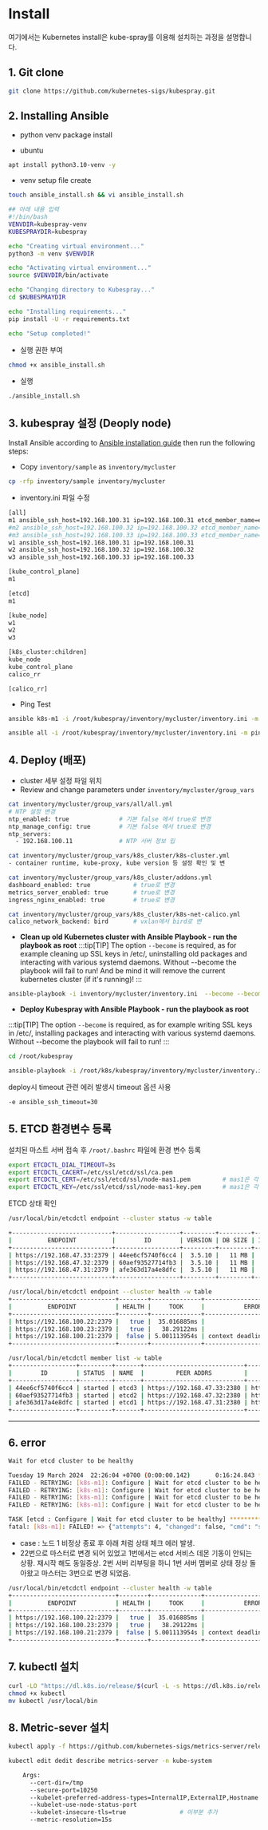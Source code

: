 # Install

여기에서는 Kubernetes install은 kube-spray를 이용해 설치하는 과정을 설명합니다.

## 1. Git clone
```bash
git clone https://github.com/kubernetes-sigs/kubespray.git
```


## 2. Installing Ansible

- python venv package install

- ubuntu
```bash
apt install python3.10-venv -y
```


- venv setup file create
```bash
touch ansible_install.sh && vi ansible_install.sh

## 아래 내용 입력
#!/bin/bash
VENVDIR=kubespray-venv
KUBESPRAYDIR=kubespray

echo "Creating virtual environment..."
python3 -m venv $VENVDIR

echo "Activating virtual environment..."
source $VENVDIR/bin/activate

echo "Changing directory to Kubespray..."
cd $KUBESPRAYDIR

echo "Installing requirements..."
pip install -U -r requirements.txt

echo "Setup completed!"
```

- 실행 권한 부여
```bash
chmod +x ansible_install.sh
```

- 실행
```bash
./ansible_install.sh
```


## 3. kubespray 설정 (Deoply node)

Install Ansible according to [Ansible installation guide](https://github.com/kubernetes-sigs/kubespray/blob/master/docs/ansible.md#installing-ansible) then run the following steps:
- Copy ``inventory/sample`` as ``inventory/mycluster``

```bash
cp -rfp inventory/sample inventory/mycluster
```

- inventory.ini 파일 수정

```bash
[all]
m1 ansible_ssh_host=192.168.100.31 ip=192.168.100.31 etcd_member_name=etcd1
#m2 ansible_ssh_host=192.168.100.32 ip=192.168.100.32 etcd_member_name=etcd2
#m3 ansible_ssh_host=192.168.100.33 ip=192.168.100.33 etcd_member_name=etcd3
w1 ansible_ssh_host=192.168.100.31 ip=192.168.100.31
w2 ansible_ssh_host=192.168.100.32 ip=192.168.100.32
w3 ansible_ssh_host=192.168.100.33 ip=192.168.100.33

[kube_control_plane]
m1

[etcd]
m1

[kube_node]
w1
w2
w3

[k8s_cluster:children]
kube_node
kube_control_plane
calico_rr

[calico_rr]
```


- Ping Test

```bash title="inventory 파일내 특정 서버만 테스트"
ansible k8s-m1 -i /root/kubespray/inventory/mycluster/inventory.ini -m ping
```

```bash title="inventory 파일내 전체 서버만 테스트"
ansible all -i /root/kubespray/inventory/mycluster/inventory.ini -m ping
```


## 4. Deploy (배포)

- cluster 세부 설정 파일 위치 
- Review and change parameters under ``inventory/mycluster/group_vars``
```bash
cat inventory/mycluster/group_vars/all/all.yml
# NTP 설정 변경
ntp_enabled: true              # 기본 false 에서 true로 변경
ntp_manage_config: true        # 기본 false 에서 true로 변경
ntp_servers:
  - 192.168.100.11             # NTP 서버 정보 입

cat inventory/mycluster/group_vars/k8s_cluster/k8s-cluster.yml
- container runtime, kube-proxy, kube version 등 설정 확인 및 변

cat inventory/mycluster/group_vars/k8s_cluster/addons.yml
dashboard_enabled: true            # true로 변경
metrics_server_enabled: true       # true로 변경 
ingress_nginx_enabled: true        # true로 변경

cat inventory/mycluster/group_vars/k8s_cluster/k8s-net-calico.yml
calico_network_backend: bird       # vxlan에서 bird로 변

```

- **Clean up old Kubernetes cluster with Ansible Playbook - run the playbook as root**
:::tip[TIP]
The option `--become` is required, as for example cleaning up SSL keys in /etc/, uninstalling old packages and interacting with various systemd daemons. Without --become the playbook will fail to run! And be mind it will remove the current kubernetes cluster (if it's running)!
:::

```bash
ansible-playbook -i inventory/mycluster/inventory.ini  --become --become-user=root reset.yml
```

 - **Deploy Kubespray with Ansible Playbook - run the playbook as root**
 
:::tip[TIP]
The option `--become` is required, as for example writing SSL keys in /etc/,  installing packages and interacting with various systemd daemons. Without --become the playbook will fail to run!
:::

```bash
cd /root/kubespray
```

```bash
ansible-playbook -i /root/k8s/kubespray/inventory/mycluster/inventory.ini  --become --become-user=root -e ansible_ssh_timeout=300 cluster.yml
```

deploy시 timeout 관련 에러 발생시 timeout 옵션 사용 
 ```bash
-e ansible_ssh_timeout=30
```

## 5. ETCD 환경변수 등록



설치된 마스트 서버 접속 후 `/root/.bashrc` 파일에 환경 변수 등록


```bash
export ETCDCTL_DIAL_TIMEOUT=3s
export ETCDCTL_CACERT=/etc/ssl/etcd/ssl/ca.pem
export ETCDCTL_CERT=/etc/ssl/etcd/ssl/node-mas1.pem         # mas1은 각 노드 hostname으로 변경
export ETCDCTL_KEY=/etc/ssl/etcd/ssl/node-mas1-key.pem      # mas1은 각 노드 hostname으로 변경
```

ETCD 상태 확인

```bash
/usr/local/bin/etcdctl endpoint --cluster status -w table

+----------------------------+------------------+---------+---------+-----------+------------+-----------+------------+--------------------+--------+
|          ENDPOINT          |        ID        | VERSION | DB SIZE | IS LEADER | IS LEARNER | RAFT TERM | RAFT INDEX | RAFT APPLIED INDEX | ERRORS |
+----------------------------+------------------+---------+---------+-----------+------------+-----------+------------+--------------------+--------+
| https://192.168.47.33:2379 | 44ee6cf5740f6cc4 |  3.5.10 |   11 MB |     false |      false |         5 |       6862 |               6862 |        |
| https://192.168.47.32:2379 | 60aef93527714fb3 |  3.5.10 |   11 MB |     false |      false |         5 |       6862 |               6862 |        |
| https://192.168.47.31:2379 | afe363d17a4e8dfc |  3.5.10 |   11 MB |      true |      false |         5 |       6862 |               6862 |        |
+----------------------------+------------------+---------+---------+-----------+------------+-----------+------------+--------------------+--------+
```

```bash
/usr/local/bin/etcdctl endpoint --cluster health -w table
+-----------------------------+--------+--------------+---------------------------+
|          ENDPOINT           | HEALTH |     TOOK     |           ERROR           |
+-----------------------------+--------+--------------+---------------------------+
| https://192.168.100.22:2379 |   true |  35.016885ms |                           |
| https://192.168.100.23:2379 |   true |   38.29122ms |                           |
| https://192.168.100.21:2379 |  false | 5.001113954s | context deadline exceeded |
+-----------------------------+--------+--------------+---------------------------+

```

```bash
/usr/local/bin/etcdctl member list -w table
+------------------+---------+-------+----------------------------+----------------------------+------------+
|        ID        | STATUS  | NAME  |         PEER ADDRS         |        CLIENT ADDRS        | IS LEARNER |
+------------------+---------+-------+----------------------------+----------------------------+------------+
| 44ee6cf5740f6cc4 | started | etcd3 | https://192.168.47.33:2380 | https://192.168.47.33:2379 |      false |
| 60aef93527714fb3 | started | etcd2 | https://192.168.47.32:2380 | https://192.168.47.32:2379 |      false |
| afe363d17a4e8dfc | started | etcd1 | https://192.168.47.31:2380 | https://192.168.47.31:2379 |      false |
+------------------+---------+-------+----------------------------+----------------------------+------------+
```
-----
## 6. error

```bash
Wait for etcd cluster to be healthy 

Tuesday 19 March 2024  22:26:04 +0700 (0:00:00.142)       0:16:24.843 *********
FAILED - RETRYING: [k8s-m1]: Configure | Wait for etcd cluster to be healthy (4 retries left).
FAILED - RETRYING: [k8s-m1]: Configure | Wait for etcd cluster to be healthy (3 retries left).
FAILED - RETRYING: [k8s-m1]: Configure | Wait for etcd cluster to be healthy (2 retries left).
FAILED - RETRYING: [k8s-m1]: Configure | Wait for etcd cluster to be healthy (1 retries left).

TASK [etcd : Configure | Wait for etcd cluster to be healthy] ************************************************************************************************************************************
fatal: [k8s-m1]: FAILED! => {"attempts": 4, "changed": false, "cmd": "set -o pipefail && /usr/local/bin/etcdctl endpoint --cluster status && /usr/local/bin/etcdctl endpoint --cluster health 2>&1 | grep -v 'Error: unhealthy cluster' >/dev/null", "delta": "0:00:05.143499", "end": "2024-03-19 22:26:47.415809", "msg": "non-zero return code", "rc": 1, "start": "2024-03-19 22:26:42.272310", "stderr": "{\"level\":\"warn\",\"ts\":\"2024-03-19T22:26:47.398252+0700\",\"logger\":\"etcd-client\",\"caller\":\"v3@v3.5.10/retry_interceptor.go:62\",\"msg\":\"retrying of unary invoker failed\",\"target\":\"etcd-endpoints://0xc000026000/192.168.100.21:2379\",\"attempt\":0,\"error\":\"rpc error: code = DeadlineExceeded desc = context deadline exceeded\"}\nFailed to get the status of endpoint https://192.168.100.23:2379 (context deadline exceeded)", "stderr_lines": ["{\"level\":\"warn\",\"ts\":\"2024-03-19T22:26:47.398252+0700\",\"logger\":\"etcd-client\",\"caller\":\"v3@v3.5.10/retry_interceptor.go:62\",\"msg\":\"retrying of unary invoker failed\",\"target\":\"etcd-endpoints://0xc000026000/192.168.100.21:2379\",\"attempt\":0,\"error\":\"rpc error: code = DeadlineExceeded desc = context deadline exceeded\"}", "Failed to get the status of endpoint https://192.168.100.23:2379 (context deadline exceeded)"], "stdout": "https://192.168.100.21:2379, 1a9c8b7657984a8d, 3.5.10, 12 MB, true, false, 6, 6009, 6009, \nhttps://192.168.100.22:2379, 64263c5128ac1157, 3.5.10, 12 MB, false, false, 6, 6021, 6021, ", "stdout_lines": ["https://192.168.100.21:2379, 1a9c8b7657984a8d, 3.5.10, 12 MB, true, false, 6, 6009, 6009, ", "https://192.168.100.22:2379, 64263c5128ac1157, 3.5.10, 12 MB, false, false, 6, 6021, 6021, "]}
```

- case : 노드 1 비정상 종료 후 아래 처럼 상태 체크 에러 발생. 
- 22번으로 마스터로 변경 되어 있었고 1번에서는 etcd 서비스 데몬 기동이 안되는 상황. 재시작 해도 동일증상. 2번 서버 리부팅을 하니 1번 서버 멤버로 상태 정상 돌아왔고 마스터는 3번으로 변경 되었음. 

```bash
/usr/local/bin/etcdctl endpoint --cluster health -w table 
+-----------------------------+--------+--------------+---------------------------+
|          ENDPOINT           | HEALTH |     TOOK     |           ERROR           |
+-----------------------------+--------+--------------+---------------------------+
| https://192.168.100.22:2379 |   true |  35.016885ms |                           |
| https://192.168.100.23:2379 |   true |   38.29122ms |                           |
| https://192.168.100.21:2379 |  false | 5.001113954s | context deadline exceeded |
+-----------------------------+--------+--------------+---------------------------+
```
## 7. kubectl 설치

```bash
curl -LO "https://dl.k8s.io/release/$(curl -L -s https://dl.k8s.io/release/stable.txt)/bin/linux/amd64/kubectl"
chmod +x kubectl
mv kubectl /usr/local/bin
```


## 8. Metric-sever 설치

```bash
kubectl apply -f https://github.com/kubernetes-sigs/metrics-server/releases/latest/download/components.yaml
```

```bash
kubectl edit dedit describe metrics-server -n kube-system
```

```bash
    Args:
      --cert-dir=/tmp
      --secure-port=10250
      --kubelet-preferred-address-types=InternalIP,ExternalIP,Hostname
      --kubelet-use-node-status-port
      --kubelet-insecure-tls=true               # 이부분 추가
      --metric-resolution=15s
```


